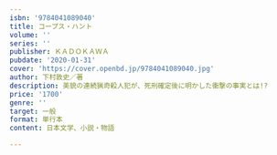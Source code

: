 ```yaml
---
isbn: '9784041089040'
title: コープス・ハント
volume: ''
series: ''
publisher: ＫＡＤＯＫＡＷＡ
pubdate: '2020-01-31'
cover: 'https://cover.openbd.jp/9784041089040.jpg'
author: 下村敦史／著
description: 美貌の連続猟奇殺人犯が、死刑確定後に明かした衝撃の事実とは!?
price: '1700'
genre: ''
target: 一般
format: 単行本
content: 日本文学、小説・物語

---
```

